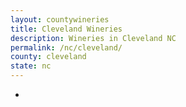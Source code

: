 ```yaml
---
layout: countywineries
title: Cleveland Wineries
description: Wineries in Cleveland NC
permalink: /nc/cleveland/
county: cleveland
state: nc
---
```

-
